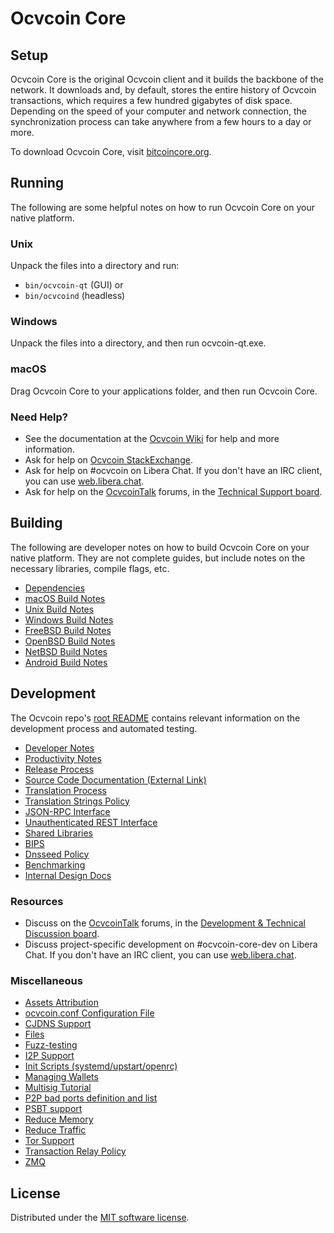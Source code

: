 Ocvcoin Core
=============

Setup
---------------------
Ocvcoin Core is the original Ocvcoin client and it builds the backbone of the network. It downloads and, by default, stores the entire history of Ocvcoin transactions, which requires a few hundred gigabytes of disk space. Depending on the speed of your computer and network connection, the synchronization process can take anywhere from a few hours to a day or more.

To download Ocvcoin Core, visit [bitcoincore.org](https://bitcoincore.org/en/download/).

Running
---------------------
The following are some helpful notes on how to run Ocvcoin Core on your native platform.

### Unix

Unpack the files into a directory and run:

- `bin/ocvcoin-qt` (GUI) or
- `bin/ocvcoind` (headless)

### Windows

Unpack the files into a directory, and then run ocvcoin-qt.exe.

### macOS

Drag Ocvcoin Core to your applications folder, and then run Ocvcoin Core.

### Need Help?

* See the documentation at the [Ocvcoin Wiki](https://en.ocvcoin.it/wiki/Main_Page)
for help and more information.
* Ask for help on [Ocvcoin StackExchange](https://ocvcoin.stackexchange.com).
* Ask for help on #ocvcoin on Libera Chat. If you don't have an IRC client, you can use [web.libera.chat](https://web.libera.chat/#ocvcoin).
* Ask for help on the [OcvcoinTalk](https://ocvcointalk.org/) forums, in the [Technical Support board](https://ocvcointalk.org/index.php?board=4.0).

Building
---------------------
The following are developer notes on how to build Ocvcoin Core on your native platform. They are not complete guides, but include notes on the necessary libraries, compile flags, etc.

- [Dependencies](dependencies.md)
- [macOS Build Notes](build-osx.md)
- [Unix Build Notes](build-unix.md)
- [Windows Build Notes](build-windows.md)
- [FreeBSD Build Notes](build-freebsd.md)
- [OpenBSD Build Notes](build-openbsd.md)
- [NetBSD Build Notes](build-netbsd.md)
- [Android Build Notes](build-android.md)

Development
---------------------
The Ocvcoin repo's [root README](/README.md) contains relevant information on the development process and automated testing.

- [Developer Notes](developer-notes.md)
- [Productivity Notes](productivity.md)
- [Release Process](release-process.md)
- [Source Code Documentation (External Link)](https://doxygen.bitcoincore.org/)
- [Translation Process](translation_process.md)
- [Translation Strings Policy](translation_strings_policy.md)
- [JSON-RPC Interface](JSON-RPC-interface.md)
- [Unauthenticated REST Interface](REST-interface.md)
- [Shared Libraries](shared-libraries.md)
- [BIPS](bips.md)
- [Dnsseed Policy](dnsseed-policy.md)
- [Benchmarking](benchmarking.md)
- [Internal Design Docs](design/)

### Resources
* Discuss on the [OcvcoinTalk](https://ocvcointalk.org/) forums, in the [Development & Technical Discussion board](https://ocvcointalk.org/index.php?board=6.0).
* Discuss project-specific development on #ocvcoin-core-dev on Libera Chat. If you don't have an IRC client, you can use [web.libera.chat](https://web.libera.chat/#ocvcoin-core-dev).

### Miscellaneous
- [Assets Attribution](assets-attribution.md)
- [ocvcoin.conf Configuration File](ocvcoin-conf.md)
- [CJDNS Support](cjdns.md)
- [Files](files.md)
- [Fuzz-testing](fuzzing.md)
- [I2P Support](i2p.md)
- [Init Scripts (systemd/upstart/openrc)](init.md)
- [Managing Wallets](managing-wallets.md)
- [Multisig Tutorial](multisig-tutorial.md)
- [P2P bad ports definition and list](p2p-bad-ports.md)
- [PSBT support](psbt.md)
- [Reduce Memory](reduce-memory.md)
- [Reduce Traffic](reduce-traffic.md)
- [Tor Support](tor.md)
- [Transaction Relay Policy](policy/README.md)
- [ZMQ](zmq.md)

License
---------------------
Distributed under the [MIT software license](/COPYING).
